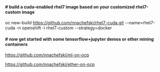 #### # build a cuda-enabled rhel7 image based on your customized rhel7-custom image

oc new-build https://github.com/nnachefski/rhel7-cuda.git --name=rhel7-cuda -n openshift -i rhel7-custom --strategy=docker

#### # now get started with some tensorflow+jupyter demos or ether mining containers

https://github.com/nnachefski/ml-on-ocp

https://github.com/nnachefski/ether-on-ocp
